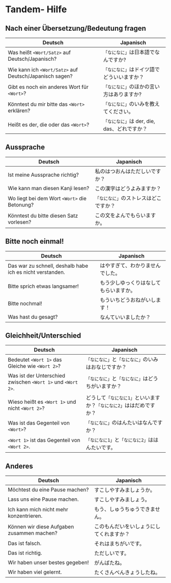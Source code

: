 # Tandem- Hilfe
## Nach einer Übersetzung/Bedeutung fragen

| Deutsch  | Japanisch |
| ------------- | ------------- |
| Was heißt `<Wort/Satz>` auf Deutsch/Japanisch?  | `「なになに」`は日本語でなんですか? |
| Wie kann ich `<Wort/Satz>` auf Deutsch/Japanisch sagen?  | `「なになに」`はドイツ語でどういいますか？ |
| Gibt es noch ein anderes Wort für `<Wort>`? |`「なになに」`のほかの言い方はありますか? |
| Könntest du mir bitte das `<Wort>` erklären? | `「なになに」`のいみを教えてください。|
| Heißt es der, die oder das `<Wort>`? | `「なになに」`は der, die, das、どれですか？ |


## Aussprache

| Deutsch  | Japanisch |
| ------------- | ------------- |
| Ist meine Aussprache richtig? | 私のはつおんはただしいですか？ |
| Wie kann man diesen Kanji lesen? | この漢字はどうよみますか？ |
| Wo liegt bei dem Wort `<Wort>` die Betonung? | `「なになに」`のストレスはどこですか？ |
| Könntest du bitte diesen Satz vorlesen? | この文をよんでもらいますか。|


## Bitte noch einmal!

| Deutsch  | Japanisch |
| ------------- | ------------- |
| Das war zu schnell, deshalb habe ich es nicht verstanden. | はやすぎて、わかりませんでした。|
| Bitte sprich etwas langsamer! | もう少しゆっくりはなしてもらいますか。|
| Bitte nochmal! | もういちどうおねがいします！|
| Was hast du gesagt? | なんていいましたか？|


## Gleichheit/Unterschied

| Deutsch  | Japanisch |
| ------------- | ------------- |
| Bedeutet `<Wort 1>` das Gleiche wie `<Wort 2>`? | `「なになに」`と`「なになに」`のいみはおなじですか？ |
| Was ist der Unterschied zwischen `<Wort 1>` und `<Wort 2>`. |`「なになに」`と`「なになに」`はどうちがいますか？ |
| Wieso heißt es `<Wort 1>` und nicht `<Wort 2>`? | どうして`「なになに1」`といいますか？`「なになに2」`ははだめですか？ |
| Was ist das Gegenteil von `<Wort>`? | `「なになに」`のはんたいはなんですか？ |
| `<Wort 1>` ist das Gegenteil von `<Wort 2>`. | `「なになに1」`と`「なになに2」`ははんたいです。|


## Anderes

| Deutsch  | Japanisch |
| ------------- | ------------- |
| Möchtest du eine Pause machen? | すこしやすみましょうか。|
| Lass uns eine Pause machen. | すこしやすみましょう。|
| Ich kann mich nicht mehr konzentrieren. | もう、しゅうちゅうできません。 |
| Können wir diese Aufgaben zusammen machen? | このもんだいをいしょうにしてくれますか？ |
| Das ist falsch. | それはまちがいです。|
| Das ist richtig. | ただしいです。|
| Wir haben unser bestes gegeben!  | がんばたね。 |
| Wir haben viel gelernt. | たくさんべんきょうしたね。|
